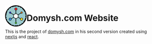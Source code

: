 <img align="left" src="public/img/icon.png" width="70" /><h1>Domysh.com Website</h1>
This is the project of [domysh.com](https://domysh.com) in his second version created using [nextjs](https://nextjs.org/) and [react](https://reactjs.org/).
